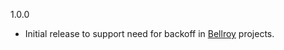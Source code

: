 1.0.0

  * Initial release to support need for backoff in [Bellroy](https://bellroy.com/) projects.
